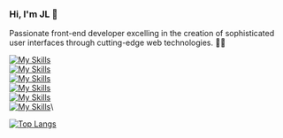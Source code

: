 ### Hi, I'm JL 👋
Passionate front-end developer excelling in the creation of sophisticated user interfaces through cutting-edge web technologies. 🚀✨

[![My Skills](https://skillicons.dev/icons?i=js,ts)](https://skillicons.dev)\
[![My Skills](https://skillicons.dev/icons?i=react,nextjs)](https://skillicons.dev)\
[![My Skills](https://skillicons.dev/icons?i=redux)](https://skillicons.dev)\
[![My Skills](https://skillicons.dev/icons?i=css,sass,tailwind)](https://skillicons.dev)\
[![My Skills](https://skillicons.dev/icons?i=graphql,postman,firebase)](https://skillicons.dev)\
[![My Skills](https://skillicons.dev/icons?i=vscode,figma)](https://skillicons.dev)\


[![Top Langs](https://github-readme-stats.vercel.app/api/top-langs/?username=jaycongejay&layout=donut)](https://github.com/anuraghazra/github-readme-stats)
